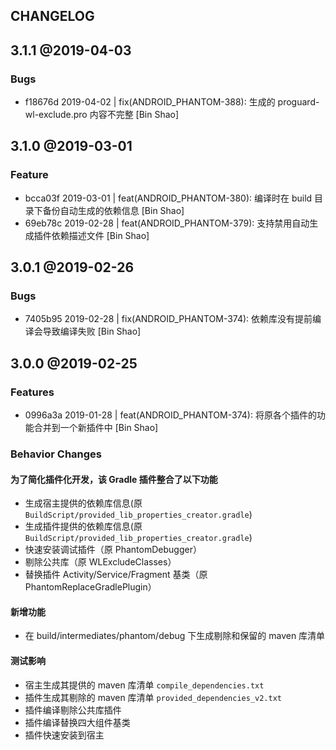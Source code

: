CHANGELOG
---------

## 3.1.1 @2019-04-03

### Bugs

* f18676d 2019-04-02 | fix(ANDROID_PHANTOM-388): 生成的 proguard-wl-exclude.pro 内容不完整 [Bin Shao]

## 3.1.0 @2019-03-01

### Feature

* bcca03f 2019-03-01 | feat(ANDROID_PHANTOM-380): 编译时在 build 目录下备份自动生成的依赖信息 [Bin Shao]
* 69eb78c 2019-02-28 | feat(ANDROID_PHANTOM-379): 支持禁用自动生成插件依赖描述文件 [Bin Shao]

## 3.0.1 @2019-02-26

### Bugs

* 7405b95 2019-02-28 | fix(ANDROID_PHANTOM-374): 依赖库没有提前编译会导致编译失败 [Bin Shao]

## 3.0.0 @2019-02-25

### Features

* 0996a3a 2019-01-28 | feat(ANDROID_PHANTOM-374): 将原各个插件的功能合并到一个新插件中 [Bin Shao]

### Behavior Changes

#### 为了简化插件化开发，该 Gradle 插件整合了以下功能
    
- 生成宿主提供的依赖库信息(原 `BuildScript/provided_lib_properties_creator.gradle`)
- 生成插件提供的依赖库信息(原 `BuildScript/provided_lib_properties_creator.gradle`)
- 快速安装调试插件（原 PhantomDebugger）
- 剔除公共库（原 WLExcludeClasses）
- 替换插件 Activity/Service/Fragment 基类（原 PhantomReplaceGradlePlugin）

#### 新增功能

- 在 build/intermediates/phantom/debug 下生成剔除和保留的 maven 库清单

#### 测试影响

- 宿主生成其提供的 maven 库清单 `compile_dependencies.txt`
- 插件生成其剔除的 maven 库清单 `provided_dependencies_v2.txt`
- 插件编译剔除公共库插件
- 插件编译替换四大组件基类
- 插件快速安装到宿主
